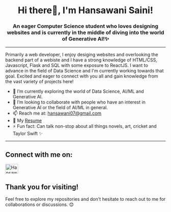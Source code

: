 <h1 align="center">Hi there👋, I'm Hansawani Saini!</h1>
<h3 align="center">An eager Computer Science student who loves designing websites and is currently in the middle of diving into the world of Generative AI!✨</h3>

<hr/>
Primarily a web developer, I enjoy desiging websites and overlooking the backend part of a webiste and I have a strong knowledge of HTML/CSS, Javascript, Flask and SQL with some exposure to ReactJS. I want to advance in the field of Data Science and I'm currently working towards that goal. Excited and eager to connect with you all and gain knowledge from the vast variety of projects here!

- 🌱 I’m currently exploring the world of Data Science, AI/ML and Generative AI. 
- 👯 I’m looking to collaborate with people who have an interest in Generative AI or the field of AI/ML in general.
- 📫 Reach me at: [hansawani07@gmail.com](mailto:hansawani07@gmail.com)
- 📄 My [Resume](https://drive.google.com/file/d/1vrhVC01fjYEsu93KL9f3AGqy-wvlcHyM/view?usp=sharing)
- ⚡ Fun fact: Can talk non-stop about all things novels, art, cricket and Taylor Swift ✨
  
<hr/>

## Connect with me on:
<a href="https://www.linkedin.com/in/hansawani-saini-39651a26b/" target="_blank"><img src="https://raw.githubusercontent.com/rahuldkjain/github-profile-readme-generator/master/src/images/icons/Social/linked-in-alt.svg" alt="Hansawani Saini" height="30" width="40" /></a>


## Thank you for visiting!

Feel free to explore my repositories and don't hesitate to reach out to me for collaborations or discussions. 😊


